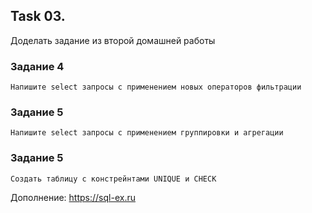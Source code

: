 ## Task 03. 

Доделать задание из второй домашней работы

### Задание 4

    Напишите select запросы с применением новых операторов фильтрации

### Задание 5

    Напишите select запросы с применением группировки и агрегации 


### Задание 5

    Создать таблицу с констрейнтами UNIQUE и CHECK


Дополнение: https://sql-ex.ru
